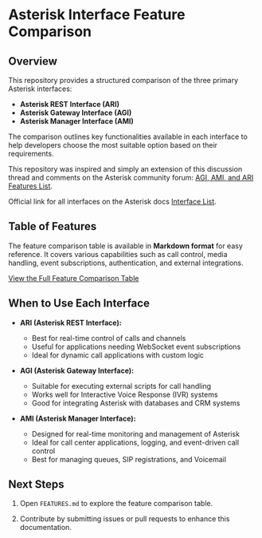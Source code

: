 # Asterisk Interface Feature Comparison

## Overview
This repository provides a structured comparison of the three primary Asterisk interfaces:

- **Asterisk REST Interface (ARI)**
- **Asterisk Gateway Interface (AGI)**
- **Asterisk Manager Interface (AMI)**

The comparison outlines key functionalities available in each interface to help developers choose the most suitable option based on their requirements.

This repository was inspired and simply an extension of this  discussion thread and comments on the Asterisk community forum: [AGI, AMI, and ARI Features List](https://community.asterisk.org/t/agi-ami-and-ari-features-list-asterisk/103320).

Official link for all interfaces on the Asterisk docs [Interface List](https://docs.asterisk.org/Configuration/Interfaces/).


## Table of Features
The feature comparison table is available in **Markdown format** for easy reference. It covers various capabilities such as call control, media handling, event subscriptions, authentication, and external integrations.

[View the Full Feature Comparison Table](./FEATURES.md)

## When to Use Each Interface

- **ARI (Asterisk REST Interface):**
  - Best for real-time control of calls and channels
  - Useful for applications needing WebSocket event subscriptions
  - Ideal for dynamic call applications with custom logic

- **AGI (Asterisk Gateway Interface):**
  - Suitable for executing external scripts for call handling
  - Works well for Interactive Voice Response (IVR) systems
  - Good for integrating Asterisk with databases and CRM systems

- **AMI (Asterisk Manager Interface):**
  - Designed for real-time monitoring and management of Asterisk
  - Ideal for call center applications, logging, and event-driven call control
  - Best for managing queues, SIP registrations, and Voicemail

## Next Steps

1. Open `FEATURES.md` to explore the feature comparison table.

2. Contribute by submitting issues or pull requests to enhance this documentation.

